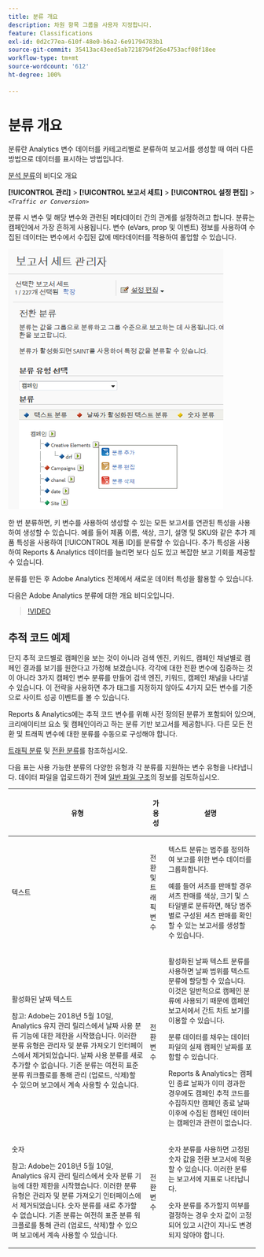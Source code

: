 ```yaml
---
title: 분류 개요
description: 차원 항목 그룹을 사용자 지정합니다.
feature: Classifications
exl-id: 0d2c77ea-610f-48e0-b6a2-6e91794783b1
source-git-commit: 35413ac43eed5ab7218794f26e4753acf08f18ee
workflow-type: tm+mt
source-wordcount: '612'
ht-degree: 100%

---
```


# 분류 개요

분류란 Analytics 변수 데이터를 카테고리별로 분류하여 보고서를 생성할 때 여러 다른 방법으로 데이터를 표시하는 방법입니다.

[분석 분류](https://video.tv.adobe.com/v/16853/)의 비디오 개요

**[!UICONTROL 관리]** > **[!UICONTROL 보고서 세트]** > **[!UICONTROL 설정 편집]** > *`<Traffic or Conversion>`*

분류 시 변수 및 해당 변수와 관련된 메타데이터 간의 관계를 설정하려고 합니다. 분류는 캠페인에서 가장 흔하게 사용됩니다. 변수 (eVars, prop 및 이벤트) 정보를 사용하여 수집된 데이터는 변수에서 수집된 값에 메타데이터를 적용하여 롤업할 수 있습니다.

![단계 정보](assets/sub_class_create.png)

한 번 분류하면, 키 변수를 사용하여 생성할 수 있는 모든 보고서를 연관된 특성을 사용하여 생성할 수 있습니다. 예를 들어 제품 이름, 색상, 크기, 설명 및 SKU와 같은 추가 제품 특성을 사용하여 [!UICONTROL 제품 ID]를 분류할 수 있습니다. 추가 특성을 사용하여 Reports &amp; Analytics 데이터를 늘리면 보다 심도 있고 복잡한 보고 기회를 제공할 수 있습니다.

분류를 만든 후 Adobe Analytics 전체에서 새로운 데이터 특성을 활용할 수 있습니다.

다음은 Adobe Analytics 분류에 대한 개요 비디오입니다.

>[!VIDEO](https://video.tv.adobe.com/v/16853/?quality=12)

## 추적 코드 예제

단지 추적 코드별로 캠페인을 보는 것이 아니라 검색 엔진, 키워드, 캠페인 채널별로 캠페인 결과를 보기를 원한다고 가정해 보겠습니다. 각각에 대한 전환 변수에 집중하는 것이 아니라 3가지 캠페인 변수 분류를 만들어 검색 엔진, 키워드, 캠페인 채널을 나타낼 수 있습니다. 이 전략을 사용하면 추가 태그를 지정하지 않아도 4가지 모든 변수를 기준으로 사이트 성공 이벤트를 볼 수 있습니다.

Reports &amp; Analytics에는 추적 코드 변수를 위해 사전 정의된 분류가 포함되어 있으며, 크리에이티브 요소 및 캠페인이라고 하는 분류 기반 보고서를 제공합니다. 다른 모든 전환 및 트래픽 변수에 대한 분류를 수동으로 구성해야 합니다.

[트래픽 분류](/help/admin/admin/c-traffic-variables/traffic-classifications.md) 및 [전환 분류](https://experienceleague.adobe.com/docs/analytics/admin/admin-tools/conversion-variables/conversion-classifications.html?lang=ko-KR)를 참조하십시오.

다음 표는 사용 가능한 분류의 다양한 유형과 각 분류를 지원하는 변수 유형을 나타냅니다. 데이터 파일을 업로드하기 전에 [일반 파일 구조](/help/components/classifications/importer/c-saint-data-files.md)의 정보를 검토하십시오.

<table id="table_279728C28D9C40EE832ACC9F211B5F17"> 
 <thead> 
  <tr> 
   <th colname="col1" class="entry"> <p>유형 </p> </th> 
   <th colname="col2" class="entry"> <p>가용성 </p> </th> 
   <th colname="col3" class="entry"> <p>설명 </p> </th> 
  </tr> 
 </thead>
 <tbody> 
  <tr> 
   <td colname="col1"> <p> <span class="wintitle"> 텍스트</span> </p> </td> 
   <td colname="col2"> <p>전환 및 트래픽 변수 </p> </td> 
   <td colname="col3"> <p>텍스트 분류는 범주를 정의하여 보고를 위한 변수 데이터를 그룹화합니다. </p> <p>예를 들어 셔츠를 판매할 경우 셔츠 판매를 색상, 크기 및 스타일별로 분류하면, 해당 범주별로 구성된 셔츠 판매를 확인할 수 있는 보고서를 생성할 수 있습니다. </p> </td> 
  </tr> 
  <tr> 
   <td colname="col1"> <p> <span class="wintitle"> 활성화된 날짜 텍스트</span> </p> <p>참고: Adobe는 2018년 5월 10일, Analytics 유지 관리 릴리스에서 날짜 사용 분류 기능에 대한 제한을 시작했습니다. 이러한 분류 유형은 관리자 및 분류 가져오기 인터페이스에서 제거되었습니다. 날짜 사용 분류를 새로 추가할 수 없습니다. 기존 분류는 여전히 표준 분류 워크플로를 통해 관리 (업로드, 삭제)할 수 있으며 보고에서 계속 사용할 수 있습니다. </p> </td> 
   <td colname="col2"> <p>전환 변수 </p> </td> 
   <td colname="col3"> <p>활성화된 날짜 텍스트 분류를 사용하면 날짜 범위를 텍스트 분류에 할당할 수 있습니다. 이것은 일반적으로 캠페인 분류에 사용되기 때문에 <span class="wintitle">캠페인</span> 보고서에서 간트 차트 보기를 이용할 수 있습니다. </p> <p>분류 데이터를 채우는 데이터 파일의 실제 캠페인 날짜를 포함할 수 있습니다. </p> <p>Reports &amp; Analytics는 캠페인 종료 날짜가 이미 경과한 경우에도 캠페인 추적 코드를 수집하지만 캠페인 종료 날짜 이후에 수집된 캠페인 데이터는 캠페인과 관련이 없습니다. </p> </td> 
  </tr> 
  <tr> 
   <td colname="col1"> <p> <span class="wintitle"> 숫자</span> <p>참고: Adobe는 2018년 5월 10일, Analytics 유지 관리 릴리스에서 숫자 분류 기능에 대한 제한을 시작했습니다. 이러한 분류 유형은 관리자 및 분류 가져오기 인터페이스에서 제거되었습니다. 숫자 분류를 새로 추가할 수 없습니다. 기존 분류는 여전히 표준 분류 워크플로를 통해 관리 (업로드, 삭제)할 수 있으며 보고에서 계속 사용할 수 있습니다. </p> </p> </td> 
   <td colname="col2"> <p>전환 변수 </p> </td> 
   <td colname="col3"> <p>숫자 분류를 사용하면 고정된 숫자 값을 <span class="wintitle">전환</span> 보고서에 적용할 수 있습니다. 이러한 분류는 보고서에 지표로 나타납니다. </p> <p><span class="wintitle">숫자</span> 분류를 추가할지 여부를 결정하는 경우 숫자 값이 고정되어 있고 시간이 지나도 변경되지 않아야 합니다. </p> </td> 
  </tr> 
 </tbody> 
</table>
